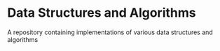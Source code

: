# Data Structures and Algorithms

A repository containing implementations of various data structures and algorithms